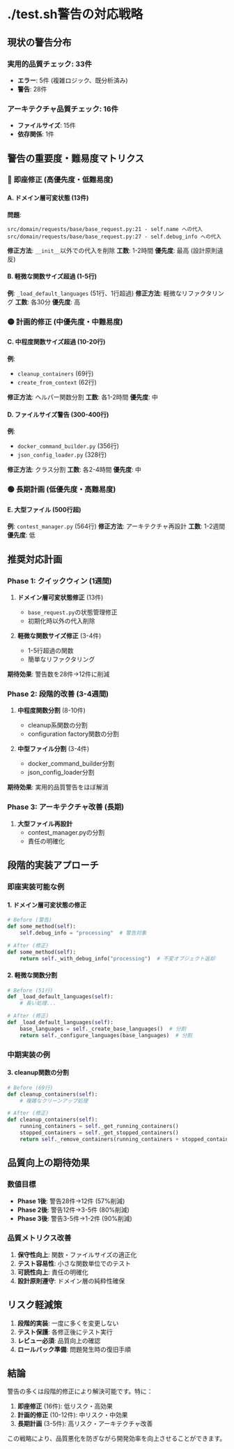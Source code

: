 # ./test.sh警告の対応戦略

## 現状の警告分布

### 実用的品質チェック: 33件
- **エラー**: 5件 (複雑ロジック、既分析済み)
- **警告**: 28件

### アーキテクチャ品質チェック: 16件
- **ファイルサイズ**: 15件
- **依存関係**: 1件

## 警告の重要度・難易度マトリクス

### 🔴 **即座修正** (高優先度・低難易度)

#### A. ドメイン層可変状態 (13件)
**問題**:
```
src/domain/requests/base/base_request.py:21 - self.name への代入
src/domain/requests/base/base_request.py:27 - self.debug_info への代入
```

**修正方法**: `__init__`以外での代入を削除
**工数**: 1-2時間
**優先度**: 最高 (設計原則違反)

#### B. 軽微な関数サイズ超過 (1-5行)
**例**: `_load_default_languages` (51行、1行超過)
**修正方法**: 軽微なリファクタリング
**工数**: 各30分
**優先度**: 高

### 🟡 **計画的修正** (中優先度・中難易度)

#### C. 中程度関数サイズ超過 (10-20行)
**例**:
- `cleanup_containers` (69行)
- `create_from_context` (62行)

**修正方法**: ヘルパー関数分割
**工数**: 各1-2時間
**優先度**: 中

#### D. ファイルサイズ警告 (300-400行)
**例**:
- `docker_command_builder.py` (356行)
- `json_config_loader.py` (328行)

**修正方法**: クラス分割
**工数**: 各2-4時間
**優先度**: 中

### 🟢 **長期計画** (低優先度・高難易度)

#### E. 大型ファイル (500行超)
**例**: `contest_manager.py` (564行)
**修正方法**: アーキテクチャ再設計
**工数**: 1-2週間
**優先度**: 低

## 推奨対応計画

### Phase 1: クイックウィン (1週間)
1. **ドメイン層可変状態修正** (13件)
   - `base_request.py`の状態管理修正
   - 初期化時以外の代入削除
   
2. **軽微な関数サイズ修正** (3-4件)
   - 1-5行超過の関数
   - 簡単なリファクタリング

**期待効果**: 警告数を28件→12件に削減

### Phase 2: 段階的改善 (3-4週間)
1. **中程度関数分割** (8-10件)
   - cleanup系関数の分割
   - configuration factory関数の分割
   
2. **中型ファイル分割** (3-4件)
   - docker_command_builder分割
   - json_config_loader分割

**期待効果**: 実用的品質警告をほぼ解消

### Phase 3: アーキテクチャ改善 (長期)
1. **大型ファイル再設計**
   - contest_manager.pyの分割
   - 責任の明確化

## 段階的実装アプローチ

### 即座実装可能な例

#### 1. ドメイン層可変状態の修正
```python
# Before (警告)
def some_method(self):
    self.debug_info = "processing"  # 警告対象

# After (修正)
def some_method(self):
    return self._with_debug_info("processing")  # 不変オブジェクト返却
```

#### 2. 軽微な関数分割
```python
# Before (51行)
def _load_default_languages(self):
    # 長い処理...

# After (修正)
def _load_default_languages(self):
    base_languages = self._create_base_languages()  # 分割
    return self._configure_languages(base_languages)  # 分割
```

### 中期実装の例

#### 3. cleanup関数の分割
```python
# Before (69行)
def cleanup_containers(self):
    # 複雑なクリーンアップ処理

# After (修正)
def cleanup_containers(self):
    running_containers = self._get_running_containers()
    stopped_containers = self._get_stopped_containers()
    return self._remove_containers(running_containers + stopped_containers)
```

## 品質向上の期待効果

### 数値目標
- **Phase 1後**: 警告28件→12件 (57%削減)
- **Phase 2後**: 警告12件→3-5件 (80%削減)
- **Phase 3後**: 警告3-5件→1-2件 (90%削減)

### 品質メトリクス改善
1. **保守性向上**: 関数・ファイルサイズの適正化
2. **テスト容易性**: 小さな関数単位でのテスト
3. **可読性向上**: 責任の明確化
4. **設計原則遵守**: ドメイン層の純粋性確保

## リスク軽減策

1. **段階的実装**: 一度に多くを変更しない
2. **テスト保護**: 各修正後にテスト実行
3. **レビュー必須**: 品質向上の確認
4. **ロールバック準備**: 問題発生時の復旧手順

## 結論

警告の多くは段階的修正により解決可能です。特に：

1. **即座修正** (16件): 低リスク・高効果
2. **計画的修正** (10-12件): 中リスク・中効果  
3. **長期計画** (3-5件): 高リスク・アーキテクチャ改善

この戦略により、品質悪化を防ぎながら開発効率を向上させることができます。